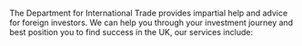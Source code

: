 ---
---
The Department for International Trade provides impartial help and advice for foreign investors. We can help you through your investment journey and best position you to find success in the UK, our services include:
